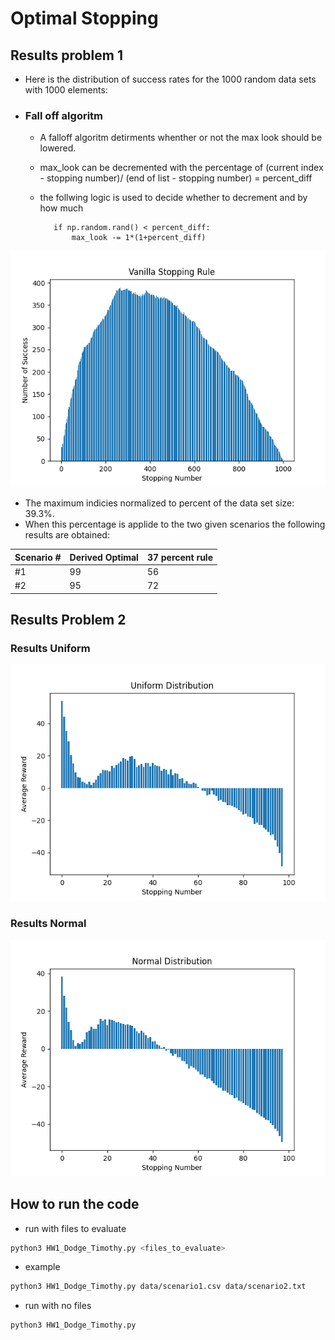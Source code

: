 # Optimal Stopping

## Results problem 1

* Here is the distribution of success rates for the 1000 random data sets with 1000 elements:

* ### Fall off algoritm

  * A falloff algoritm detirments whenther or not the max look should be lowered.
  * max_look can be decremented with the percentage of (current index - stopping number)/ (end of list - stopping number) = percent_diff
  * the follwing logic is used to decide whether to decrement and by how much

     ```python3
        if np.random.rand() < percent_diff:
            max_look -= 1*(1+percent_diff)
    ```

![Distribution of success rates](figures/vanilla_gen.png)

* The maximum indicies normalized to percent of the data set size: 39.3%.
* When this percentage is applide to the two given scenarios the following results are obtained:

| Scenario # | Derived Optimal | 37 percent rule|
| --------   | -----------     | ----------- |
|   #1       |  99             | 56          |
|   #2       |  95             | 72          |

## Results Problem 2

### Results Uniform

![Uniform](figures/uniform.png)

### Results Normal

![Normal](figures/normal.png)

## How to run the code

* run with files to evaluate

```bash
python3 HW1_Dodge_Timothy.py <files_to_evaluate>
```

* example

```bash
python3 HW1_Dodge_Timothy.py data/scenario1.csv data/scenario2.txt
```

* run with no files

```bash
python3 HW1_Dodge_Timothy.py
```
